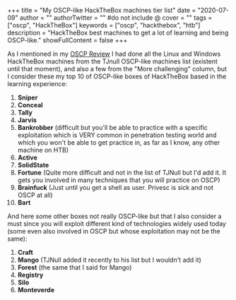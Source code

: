+++
title = "My OSCP-like HackTheBox machines tier list"
date = "2020-07-09"
author = ""
authorTwitter = "" #do not include @
cover = ""
tags = ["oscp", "HackTheBox"]
keywords = ["oscp", "hackthebox", "htb"]
description = "HackTheBox best machines to get a lot of learning and being OSCP-like."
showFullContent = false
+++

As I mentioned in my [OSCP Review](https://xma.cyber-ops.es/posts/oscp-2020-review/) I had done all the Linux and Windows HackTheBox machines from the TJnull OSCP-like machines list (existent until that moment), and also a few from the "More challenging" column, but I consider these my top 10 of OSCP-like boxes of HackTheBox based in the learning experience:

1. **Sniper**
2. **Conceal**
3. **Tally**
4. **Jarvis**
5. **Bankrobber** (difficult but you'll be able to practice with a specific exploitation which is VERY common in penetration testing world and which you won't be able to get practice in, as far as I know, any other machine on HTB)
6. **Active** 
7. **SolidState**
8. **Fortune** (Quite more difficult and not in the list of TJNull but I'd add it. It gets you involved in many techniques that you will practice on OSCP)
9. **Brainfuck** (Just until you get a shell as user. Privesc is sick and not OSCP at all)
10. **Bart**

And here some other boxes not really OSCP-like but that I also consider a must since you will exploit different kind of technologies widely used today (some even also involved in OSCP but whose exploitation may not be the same):

1. **Craft**
2. **Mango** (TJNull added it recently to his list but I wouldn't add it)
3. **Forest** (the same that I said for Mango)
4. **Registry**
5. **Silo**
6. **Monteverde**
